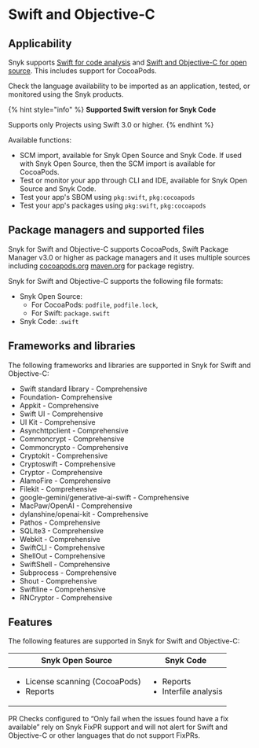 # Swift and Objective-C

## Applicability

Snyk supports [Swift for code analysis](swift-for-code-analysis.md) and [Swift and Objective-C for open source](swift-and-objective-c-for-open-source.md). This includes support for CocoaPods.

Check the language availability to be imported as an application, tested, or monitored using the Snyk products.&#x20;

{% hint style="info" %}
**Supported Swift version for Snyk Code**

Supports only Projects using Swift 3.0 or higher.
{% endhint %}

Available functions:

* SCM import, available for Snyk Open Source and Snyk Code. If used with Snyk Open Source, then the SCM import is available for CocoaPods.
* Test or monitor your app through CLI and IDE, available for Snyk Open Source and Snyk Code.
* Test your app's SBOM using `pkg:swift`, `pkg:cocoapods`
* Test your app's packages using `pkg:swift`, `pkg:cocoapods`

## Package managers and supported files

Snyk for Swift and Objective-C supports CocoaPods, Swift Package Manager v3.0 or higher as package managers and it uses multiple sources including [cocoapods.org](https://cocoapods.org/) [maven.org](https://maven.org/) for package registry.

Snyk for Swift and Objective-C supports the following file formats:

* Snyk Open Source:&#x20;
  * For CocoaPods: `podfile`, `podfile.lock`,&#x20;
  * For Swift: `package.swift`
* Snyk Code: .`swift`

## Frameworks and libraries

The following frameworks and libraries are supported in Snyk for Swift and Objective-C:&#x20;

* Swift standard library - Comprehensive&#x20;
* Foundation- Comprehensive&#x20;
* Appkit - Comprehensive&#x20;
* Swift UI - Comprehensive&#x20;
* UI Kit - Comprehensive&#x20;
* Asynchttpclient - Comprehensive&#x20;
* Commoncrypt - Comprehensive&#x20;
* Commoncrypto - Comprehensive&#x20;
* Cryptokit - Comprehensive&#x20;
* Cryptoswift - Comprehensive&#x20;
* Cryptor - Comprehensive&#x20;
* AlamoFire - Comprehensive&#x20;
* Filekit - Comprehensive&#x20;
* google-gemini/generative-ai-swift - Comprehensive&#x20;
* MacPaw/OpenAI - Comprehensive&#x20;
* dylanshine/openai-kit - Comprehensive&#x20;
* Pathos - Comprehensive&#x20;
* SQLite3 - Comprehensive&#x20;
* Webkit - Comprehensive&#x20;
* SwiftCLI - Comprehensive&#x20;
* ShellOut - Comprehensive&#x20;
* SwiftShell - Comprehensive&#x20;
* Subprocess - Comprehensive&#x20;
* Shout - Comprehensive
* Swiftline - Comprehensive&#x20;
* RNCryptor - Comprehensive

## Features

The following features are supported in Snyk for Swift and Objective-C:

| Snyk Open Source                                                | Snyk Code                                            |
| --------------------------------------------------------------- | ---------------------------------------------------- |
| <ul><li>License scanning (CocoaPods) </li><li>Reports</li></ul> | <ul><li>Reports</li><li>Interfile analysis</li></ul> |

PR Checks configured to “Only fail when the issues found have a fix available” rely on Snyk FixPR support and will not alert for Swift and Objective-C or other languages that do not support FixPRs.
